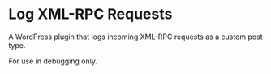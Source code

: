 # Log XML-RPC Requests

A WordPress plugin that logs incoming XML-RPC requests as a custom post type.

For use in debugging only.
